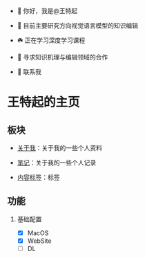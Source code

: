 -  👋  你好，我是@王特起

-  👀  目前主要研究方向视觉语言模型的知识编辑

-  ☘️  正在学习深度学习课程

-  🔗  寻求知识机理与编辑领域的合作

-  📧  联系我

	

# 王特起的主页

## 板块

- [关于我](ME/index.md)：关于我的一些个人资料

- [笔记](NOTE/index.md)：关于我的一些个人记录

- [内容标签](assets/tags.md)：标签

	

## 功能

1. 基础配置

	- [x] MacOS
	- [x] WebSite
	- [ ] DL
